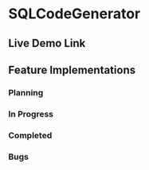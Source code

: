 # SQLCodeGenerator

## Live Demo Link

## Feature Implementations
### Planning


### In Progress


### Completed


### Bugs
